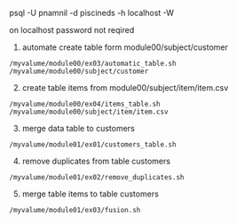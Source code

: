 psql -U pnamnil -d piscineds -h localhost -W

on localhost password not reqired

1. automate create table form module00/subject/customer
```
/myvalume/module00/ex03/automatic_table.sh /myvalume/module00/subject/customer
```

2. create table items from module00/subject/item/item.csv
```
/myvalume/module00/ex04/items_table.sh /myvalume/module00/subject/item/item.csv
```

3. merge data table to customers
```
/myvalume/module01/ex01/customers_table.sh
```

4. remove duplicates from table customers
```
/myvalume/module01/ex02/remove_duplicates.sh
```

5. merge table items to table customers
```
/myvalume/module01/ex03/fusion.sh
```